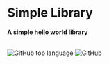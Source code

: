 <h1>Simple Library</h1>
<b>A simple hello world library</b>
<br></br>

![GitHub top language](https://img.shields.io/github/languages/top/bipinkrishnan/simple_library)
![GitHub](https://img.shields.io/github/license/bipinkrishnan/simple_library)
